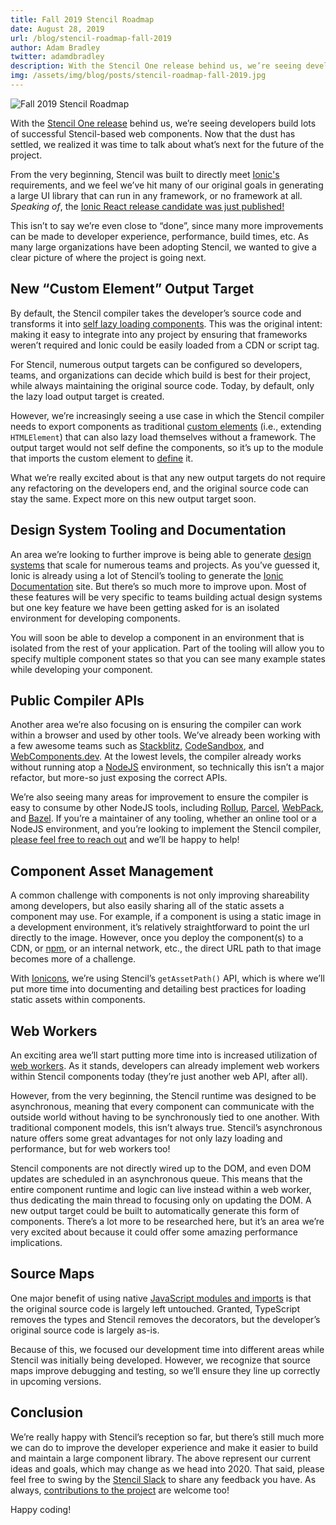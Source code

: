 ```yaml
---
title: Fall 2019 Stencil Roadmap
date: August 28, 2019
url: /blog/stencil-roadmap-fall-2019
author: Adam Bradley
twitter: adamdbradley
description: With the Stencil One release behind us, we’re seeing developers build lots of successful Stencil-based web components. Now that the dust has settled, we realized it was time to talk about what’s next for the future of the project.
img: /assets/img/blog/posts/stencil-roadmap-fall-2019.jpg
---
```


![Fall 2019 Stencil Roadmap](/assets/img/blog/posts/stencil-roadmap-fall-2019.jpg)

With the <a href="https://ionicframework.com/blog/introducing-stencil-one-1-0-0/" rel="noopener noreferrer" target="_blank">Stencil One release</a>  behind us, we’re seeing developers build lots of successful Stencil-based web components. Now that the dust has settled, we realized it was time to talk about what’s next for the future of the project.

From the very beginning, Stencil was built to directly meet <a href="https://ionicframework.com/docs" rel="noopener noreferrer" target="_blank">Ionic's</a> requirements, and we feel we’ve hit many of our original goals in generating a large UI library that can run in any framework, or no framework at all. _Speaking of_, the <a href="https://ionicframework.com/blog/announcing-ionic-react-release-candidate/" rel="noopener noreferrer" target="_blank">Ionic React release candidate was just published!</a>

This isn’t to say we’re even close to “done”, since many more improvements can be made to developer experience, performance, build times, etc. As many large organizations have been adopting Stencil, we wanted to give a clear picture of where the project is going next.


## New “Custom Element” Output Target

By default, the Stencil compiler takes the developer’s source code and transforms it into <a href="/blog/how-lazy-loading-web-components-work" rel="noopener noreferrer" target="_blank">self lazy loading components</a>. This was the original intent: making it easy to integrate into any project by ensuring that frameworks weren’t required and Ionic could be easily loaded from a CDN or script tag.

For Stencil, numerous output targets can be configured so developers, teams, and organizations can decide which build is best for their project, while always maintaining the original source code. Today, by default, only the lazy load output target is created.

However, we’re increasingly seeing a use case in which the Stencil compiler needs to export components as traditional <a href="https://developer.mozilla.org/en-US/docs/Web/Web_Components/Using_custom_elements" rel="noopener noreferrer" target="_blank">custom elements</a> (i.e., extending `HTMLElement`) that can also lazy load themselves without a framework. The output target would not self define the components, so it’s up to the module that imports the custom element to <a href="https://developer.mozilla.org/en-US/docs/Web/API/CustomElementRegistry/define" rel="noopener noreferrer" target="_blank">define</a> it.

What we’re really excited about is that any new output targets do not require any refactoring on the developers end, and the original source code can stay the same. Expect more on this new output target soon.


## Design System Tooling and Documentation

An area we’re looking to further improve is being able to generate <a href="https://stenciljs.com/design-systems" rel="noopener noreferrer" target="_blank">design systems</a> that scale for numerous teams and projects. As you’ve guessed it, Ionic is already using a lot of Stencil’s tooling to generate the <a href="https://ionicframework.com/docs/api/button" rel="noopener noreferrer" target="_blank">Ionic Documentation</a> site. But there’s so much more to improve upon. Most of these features will be very specific to teams building actual design systems but one key feature we have been getting asked for is an isolated environment for developing components.

You will soon be able to develop a component in an environment that is isolated from the rest of your application.  Part of the tooling will allow you to specify multiple component states so that you can see many example states while developing your component.


## Public Compiler APIs

Another area we’re also focusing on is ensuring the compiler can work within a browser and used by other tools. We’ve already been working with a few awesome teams such as <a href="https://stackblitz.com/" rel="noopener noreferrer" target="_blank">Stackblitz</a>, <a href="https://codesandbox.io/" rel="noopener noreferrer" target="_blank">CodeSandbox</a>, and <a href="" rel="noopener noreferrer" target="_blank"></a>[WebComponents.dev](https://webcomponents.dev/). At the lowest levels, the compiler already works without running atop a <a href="https://nodejs.org/" rel="noopener noreferrer" target="_blank">NodeJS</a> environment, so technically this isn’t a major refactor, but more-so just exposing the correct APIs.

We’re also seeing many areas for improvement to ensure the compiler is easy to consume by other NodeJS tools, including <a href="https://rollupjs.org/" rel="noopener noreferrer" target="_blank">Rollup</a>, <a href="https://parceljs.org/" rel="noopener noreferrer" target="_blank">Parcel</a>, <a href="https://webpack.js.org/" rel="noopener noreferrer" target="_blank">WebPack</a>, and <a href="https://bazel.build/" rel="noopener noreferrer" target="_blank">Bazel</a>. If you’re a maintainer of any tooling, whether an online tool or a NodeJS environment, and you’re looking to implement the Stencil compiler, <a href="https://stencil-worldwide.herokuapp.com/" rel="noopener noreferrer" target="_blank">please feel free to reach out</a> and we’ll be happy to help!


## Component Asset Management

A common challenge with components is not only improving shareability among developers, but also easily sharing all of the static assets a component may use. For example, if a component is using a static image in a development environment, it’s relatively straightforward to point the url directly to the image. However, once you deploy the component(s) to a CDN, or <a href="https://www.npmjs.com/" rel="noopener noreferrer" target="_blank">npm</a>, or an internal network, etc., the direct URL path to that image becomes more of a challenge.

With <a href="https://ionicons.com/" rel="noopener noreferrer" target="_blank">Ionicons</a>, we’re using Stencil’s `getAssetPath()` API, which is where we’ll put more time into documenting and detailing best practices for loading static assets within components.


## Web Workers

An exciting area we’ll start putting more time into is increased utilization of  <a href="https://developer.mozilla.org/en-US/docs/Web/API/Web_Workers_API/Using_web_workers" rel="noopener noreferrer" target="_blank">web workers</a>. As it stands, developers can already implement web workers within Stencil components today (they’re just another web API, after all).

However, from the very beginning, the Stencil runtime was designed to be asynchronous, meaning that every component can communicate with the outside world without having to be synchronously tied to one another. With traditional component models, this isn’t always true. Stencil’s asynchronous nature offers some great advantages for not only lazy loading and performance, but for web workers too!

Stencil components are not directly wired up to the DOM, and even DOM updates are scheduled in an asynchronous queue. This means that the entire component runtime and logic can live instead within a web worker, thus dedicating the main thread to focusing only on updating the DOM. A new output target could be built to automatically generate this form of components. There’s a lot more to be researched here, but it’s an area we’re very excited about because it could offer some amazing performance implications.


## Source Maps

One major benefit of using native <a href="https://developer.mozilla.org/en-US/docs/Web/JavaScript/Reference/Statements/import" rel="noopener noreferrer" target="_blank">JavaScript modules and imports</a> is that the original source code is largely left untouched. Granted, TypeScript removes the types and Stencil removes the decorators, but the developer’s original source code is largely as-is.

Because of this, we focused our development time into different areas while Stencil was initially being developed. However, we recognize that source maps improve debugging and testing, so we’ll ensure they line up correctly in upcoming versions.



## Conclusion

We’re really happy with Stencil’s reception so far, but there’s still much more we can do to improve the developer experience and make it easier to build and maintain a large component library. The above represent our current ideas and goals, which may change as we head into 2020. That said, please feel free to swing by the <a href="https://stencil-worldwide.herokuapp.com/" rel="noopener noreferrer" target="_blank">Stencil Slack</a> to share any feedback you have. As always, <a href="https://github.com/ionic-team/stencil" rel="noopener noreferrer" target="_blank">contributions to the project</a> are welcome too!


Happy coding!
